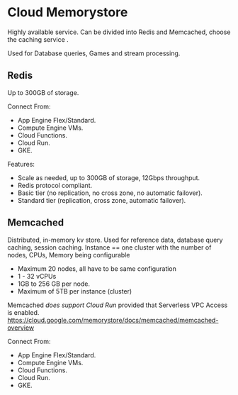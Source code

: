# Cloud Memorystore

Highly available service. Can be divided into Redis and Memcached, choose the caching service .

Used for Database queries, Games and stream processing.

## Redis

Up to 300GB of storage.

Connect From:

- App Engine Flex/Standard.
- Compute Engine VMs.
- Cloud Functions.
- Cloud Run.
- GKE.

Features:

- Scale as needed, up to 300GB of storage, 12Gbps throughput.
- Redis protocol compliant.
- Basic tier (no replication, no cross zone, no automatic failover).
- Standard tier (replication, cross zone, automatic failover).


## Memcached

Distributed, in-memory kv store. Used for reference data, database query caching, session caching.
Instance == one cluster with the number of nodes, CPUs, Memory being configurable

- Maximum 20 nodes, all have to be same configuration
- 1 - 32 vCPUs
- 1GB to 256 GB per node.
- Maximum of 5TB per instance (cluster)

Memcached *does support Cloud Run* provided that Serverless VPC Access is enabled. https://cloud.google.com/memorystore/docs/memcached/memcached-overview

Connect From:

- App Engine Flex/Standard.
- Compute Engine VMs.
- Cloud Functions.
- Cloud Run.
- GKE.